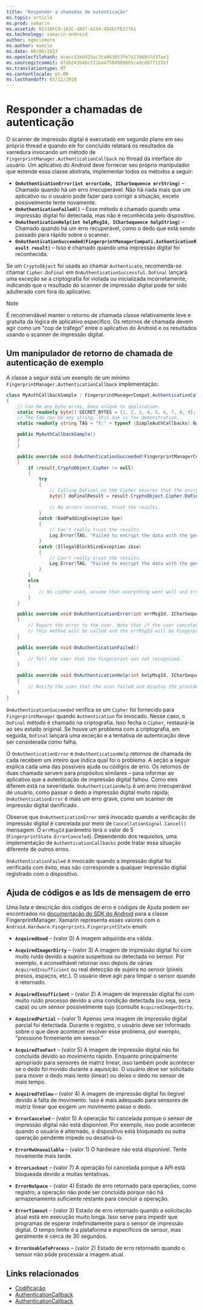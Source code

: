 ```yaml
---
title: "Responder a chamadas de autenticação"
ms.topic: article
ms.prod: xamarin
ms.assetid: 6533AFC9-1A1C-4897-A154-4D4ECFE27761
ms.technology: xamarin-android
author: mgmclemore
ms.author: mamcle
ms.date: 06/06/2017
ms.openlocfilehash: acecc53e8429ac3ca963053fe7a1786937d37ae3
ms.sourcegitcommit: 0fdb243b46cf21be47584900805cadcd077121bf
ms.translationtype: MT
ms.contentlocale: pt-BR
ms.lasthandoff: 03/12/2018
---
```

# <a name="responding-to-authentication-callbacks"></a>Responder a chamadas de autenticação

O scanner de impressão digital é executado em segundo plano em seu próprio thread e quando ele for concluído relatará os resultados da varredura invocando um método de `FingerprintManager.AuthenticationCallback` no thread da interface do usuário. Um aplicativo do Android deve fornecer seu próprio manipulador que estende essa classe abstrata, implementar todos os métodos a seguir:

* **`OnAuthenticationError(int errorCode, ICharSequence errString)`** &ndash; Chamado quando há um erro irrecuperável. Não há nada mais que um aplicativo ou o usuário pode fazer para corrigir a situação, exceto possivelmente tente novamente.
* **`OnAuthenticationFailed()`** &ndash; Esse método é chamado quando uma impressão digital foi detectada, mas não é reconhecida pelo dispositivo.
* **`OnAuthenticationHelp(int helpMsgId, ICharSequence helpString)`** &ndash; Chamado quando há um erro recuperável, como o dedo que está sendo passado para rápido sobre o scanner.
* **`OnAuthenticationSucceeded(FingerprintManagerCompati.AuthenticationResult result)`** &ndash; Isso é chamado quando uma impressão digital foi reconhecida.

Se um `CryptoObject` foi usada ao chamar `Authenticate`, recomenda-se chamar `Cipher.DoFinal` em `OnAuthenticationSuccessful`.
`DoFinal` lançará uma exceção se a criptografia foi violada ou inicializada incorretamente, indicando que o resultado do scanner de impressão digital pode ter sido adulterado com fora do aplicativo.


> [!NOTE]
> É recomendável manter o retorno de chamada classe relativamente leve e gratuita da lógica de aplicativo específico. Os retornos de chamada devem agir como um "cop de tráfego" entre o aplicativo do Android e os resultados usando o scanner de impressão digital.

## <a name="a-sample-authentication-callback-handler"></a>Um manipulador de retorno de chamada de autenticação de exemplo

A classe a seguir está um exemplo de um mínimo `FingerprintManager.AuthenticationCallback` implementação: 

```csharp
class MyAuthCallbackSample : FingerprintManagerCompat.AuthenticationCallback
{
    // Can be any byte array, keep unique to application.
    static readonly byte[] SECRET_BYTES = {1, 2, 3, 4, 5, 6, 7, 8, 9};
    // The TAG can be any string, this one is for demonstration.
    static readonly string TAG = "X:" + typeof (SimpleAuthCallbacks).Name;

    public MyAuthCallbackSample()
    {
    }

    public override void OnAuthenticationSucceeded(FingerprintManagerCompat.AuthenticationResult result)
    {
        if (result.CryptoObject.Cipher != null) 
        {
            try
            {
                // Calling DoFinal on the Cipher ensures that the encryption worked.
                byte[] doFinalResult = result.CryptoObject.Cipher.DoFinal(SECRET_BYTES);
    
                // No errors occurred, trust the results.              
            }
            catch (BadPaddingException bpe)
            {
                // Can't really trust the results.
                Log.Error(TAG, "Failed to encrypt the data with the generated key." + bpe);
            }
            catch (IllegalBlockSizeException ibse)
            {
                // Can't really trust the results.
                Log.Error(TAG, "Failed to encrypt the data with the generated key." + ibse);
            }
        }
        else
        {
            // No cipher used, assume that everything went well and trust the results.
        }
    }

    public override void OnAuthenticationError(int errMsgId, ICharSequence errString)
    {
        // Report the error to the user. Note that if the user canceled the scan,
        // this method will be called and the errMsgId will be FingerprintState.ErrorCanceled.
    }

    public override void OnAuthenticationFailed()
    {
        // Tell the user that the fingerprint was not recognized.
    }

    public override void OnAuthenticationHelp(int helpMsgId, ICharSequence helpString)
    {
        // Notify the user that the scan failed and display the provided hint.
    }
}
```

`OnAuthenticationSucceeded` verifica se um `Cipher` foi fornecido para `FingerprintManager` quando `Authentication` foi invocado. Nesse caso, o `DoFinal` método é chamado na criptografia. Isso fecha o `Cipher`, restaurá-la ao seu estado original. Se houve um problema com a criptografia, em seguida, `DoFinal` lançará uma exceção e a tentativa de autenticação deve ser considerada como falha.

O `OnAuthenticationError` e `OnAuthenticationHelp` retornos de chamada de cada recebem um inteiro que indica qual foi o problema. A seção a seguir explica cada uma das possíveis ajuda ou códigos de erro. Os retornos de duas chamada servem para propósitos similares &ndash; para informar ao aplicativo que a autenticação de impressão digital falhou. Como eles diferem está na severidade. `OnAuthenticationHelp` é um erro irrecuperável de usuário, como passar o dedo a impressão digital muito rápida; `OnAuthenticationError` é mais um erro grave, como um scanner de impressão digital danificado.

Observe que `OnAuthenticationError` será invocado quando a verificação de impressão digital é cancelada por meio de `CancellationSignal.Cancel()` mensagem. O `errMsgId` parâmetro terá o valor de 5 (`FingerprintState.ErrorCanceled`). Dependendo dos requisitos, uma implementação de `AuthenticationCallbacks` pode tratar essa situação diferente de outros erros. 

`OnAuthenticationFailed` é invocado quando a impressão digital foi verificada com êxito, mas não corresponde a qualquer impressão digital registrado com o dispositivo. 

## <a name="help-codes-and-error-message-ids"></a>Ajuda de códigos e as Ids de mensagem de erro 

Uma lista e descrição dos códigos de erro e códigos de Ajuda podem ser encontrados no [documentação do SDK do Android](http://developer.android.com/reference/android/hardware/fingerprint/FingerprintManager.html#FINGERPRINT_ACQUIRED_GOOD) para a classe FingerprintManager. Xamarin representa esses valores com o `Android.Hardware.Fingerprints.FingerprintState` enum:


-   **`AcquiredGood`** &ndash; (valor 0) A imagem adquirida era válida.


-   **`AcquiredImagerDirty`** &ndash; (valor 3) A imagem de impressão digital foi com muito ruído devido a sujeira suspeitosa ou detectada no sensor. Por exemplo, é aconselhável retornar isso depois de várias `AcquiredInsufficient` ou real detecção de sujeira no sensor (pixels presos, espaços, etc.). O usuário deve agir para limpar o sensor quando é retornado.


-   **`AcquiredInsufficient`** &ndash; (valor 2) A imagem de impressão digital foi com muito ruído processo devido a uma condição detectada (ou seja, seca capa) ou um sensor possivelmente sujo (consulte `AcquiredImagerDirty`.



-   **`AcquiredPartial`** &ndash; (valor 1) Apenas uma imagem de impressão digital parcial foi detectada. Durante o registro, o usuário deve ser informado sobre o que deve acontecer resolver esse problema, por exemplo, &ldquo;pressione firmemente em sensor.&rdquo;



-   **`AcquiredTooFast`** &ndash; (valor 5) A imagem de impressão digital não foi concluída devido ao movimento rápido. Enquanto principalmente apropriado para sensores de matriz linear, isso também pode acontecer se o dedo foi movido durante a aquisição. O usuário deve ser solicitado para mover o dedo mais lento (linear) ou deixe o dedo no sensor de mais tempo.




-   **`AcquiredToSlow`** &ndash; (valor 4) A imagem de impressão digital foi ilegível devido à falta de movimento. Isso é mais adequado para sensores de matriz linear que exigem um movimento passe o dedo.



-   **`ErrorCanceled`** &ndash; (valor 5) A operação foi cancelada porque o sensor de impressão digital não está disponível. Por exemplo, isso pode acontecer quando o usuário é alternado, o dispositivo está bloqueado ou outra operação pendente impede ou desativá-lo.



-   **`ErrorHwUnavailable`** &ndash; (valor 1) O hardware não está disponível. Tente novamente mais tarde.




-   **`ErrorLockout`** &ndash; (valor 7) A operação foi cancelada porque a API está bloqueada devido a muitas tentativas.




-   **`ErrorNoSpace`** &ndash; (valor 4) Estado de erro retornado para operações, como registro; a operação não pode ser concluída porque não há armazenamento suficiente restante para concluir a operação.



-   **`ErrorTimeout`** &ndash; (valor 3) Estado de erro retornado quando a solicitação atual está em execução muito longa. Isso serve para impedir que programas de esperar indefinidamente para o sensor de impressão digital. O tempo limite é a plataforma e específicos de sensor, mas geralmente é cerca de 30 segundos.



-   **`ErrorUnableToProcess`** &ndash; (valor 2) Estado de erro retornado quando o sensor não pôde processar a imagem atual.



## <a name="related-links"></a>Links relacionados

- [Codificação](https://docs.oracle.com/javase/7/docshttps://developer.xamarin.com/api/javax/crypto/Cipher.html)
- [AuthenticationCallback](http://developer.android.com/reference/android/hardware/fingerprint/FingerprintManager.AuthenticationCallback.html)
- [AuthenticationCallback](http://developer.android.com/reference/android/support/v4/hardware/fingerprint/FingerprintManagerCompat.AuthenticationCallback.html)
